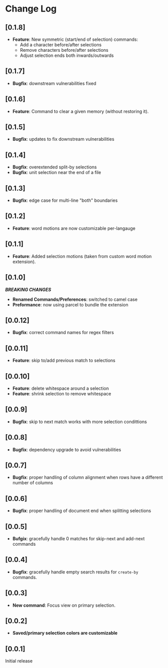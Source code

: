 # Change Log

## [0.1.8]
- **Feature**: New symmetric (start/end of selection) commands:
    - Add a character before/after selections
    - Remove characters before/after selections
    - Adjust selection ends both inwards/outwards

## [0.1.7]
- **Bugfix**: downstream vulnerabilities fixed

## [0.1.6]
- **Feature**: Command to clear a given memory (without restoring it).

## [0.1.5]
- **Bugfix**: updates to fix downstream vulnerabilities

## [0.1.4]
- **Bugfix**: overextended split-by selections
- **Bugfix**: unit selection near the end of a file

## [0.1.3]
- **Bugfix**: edge case for multi-line "both" boundaries

## [0.1.2]
- **Feature**: word motions are now customizable per-langauge

## [0.1.1]
- **Feature**: Added selection motions (taken from custom word motion extension).

## [0.1.0]
***BREAKING CHANGES***
- **Renamed Commands/Preferences**: switched to camel case
- **Preformance**: now using parcel to bundle the extension

## [0.0.12]
- **Bugfix**: correct command names for regex filters

## [0.0.11]
- **Feature**: skip to/add previous match to selections

## [0.0.10]
- **Feature**: delete whitespace around a selection
- **Feature**: shrink selection to remove whitespace

## [0.0.9]
- **Bugfix**: skip to next match works with more selection condittions

## [0.0.8]
- **Bugfix**: dependency upgrade to avoid vulnerabilities

## [0.0.7]
- **Bugfix**: proper handling of column alignment when rows have a different number of columns

## [0.0.6]
- **Bugfix**: proper handling of document end when splitting selections

## [0.0.5]
- **Bufgix**: gracefully handle 0 matches for skip-next and add-next commands

## [0.0.4]
- **Bugfix**: gracefully handle empty search results for `create-by` commands.

## [0.0.3]
- **New command**: Focus view on primary selection.

## [0.0.2]
- **Saved/primary selection colors are customizable**

## [0.0.1]

Initial release
